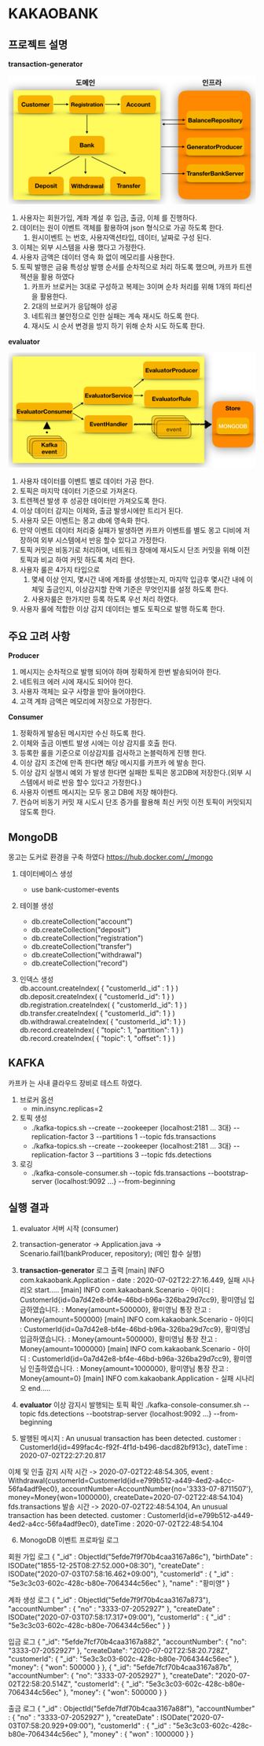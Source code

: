 KAKAOBANK
===================

프로젝트 설명
-------------------

**transaction-generator**

![gener](transaction-generator/image/gener.png)

1. 사용자는 회원가입, 계좌 계설 후 입금, 출금, 이체 를 진행하다.
2. 데이터는 원이 이벤트 객체를 활용하여 json 형식으로 가공 하도록 한다.
    1. 원시이벤트 는 번호, 사용자액션타입, 데이터, 날짜로 구성 된다.
3. 이체는 외부 시스템을 사용 했다고 가정한다.
4. 사용자 금액은 데이터 영속 화 없이 메모리를 사용한다.
5. 토픽 발행은 금융 특성상 발행 순서를 순차적으로 처리 하도록 했으며, 카프카 트렌젝션을 활용 하였다
    1. 카프카 브로커는 3대로 구성하고 복제는 3이며 순차 처리를 위해 1개의 파티션을 활용한다.
    2. 2대의 브로커가 응답해야 성공
    3. 네트워크 불안정으로 인한 실패는 계속 재시도 하도록 한다.
    4. 재시도  시 순서 변경을 방지 하기 위해 순차 시도 하도록 한다.

**evaluator**

![gener](evaluator/image/eval.png)

1. 사용자 데이터를 이벤트 별로 데이터 가공 한다.
2. 토픽은 마지막 데이터 기준으로 가져온다.
3. 트렌젝션 발생 후  성공한 데이터만 가져오도록 한다.
4. 이상 데이터 감지는 이체와, 출금 발생시에만 트리거 된다.
5. 사용자 모든 이벤트는 몽고 db에 영속화 한다.
6. 만약 이벤트 데이터 처리중 실패가 발생하면 카프카 이벤트를 별도 몽고 디비에 저장하여 외부 시스템에서 반응 할수 있다고 가정한다.
7. 토픽 커밋은 비동기로 처리하며, 네트워크 장애에 재시도시 단조 커밋을 위해 이전 토픽과 비교 하여 커밋 하도록 처리 한다.
8. 사용자 룰은 4가지 타입으로
    1. 몇세 이상 인지, 몇시간 내에 계좌를 생성했는지, 마지막 입금후 몇시간 내에 이체및 출금인지, 이상감지할 잔액 기준은 무엇인지를 설정 하도록 한다.
    2. 사용자룰은 한가지만 등록 하도록 우선 처리 하였다.
9. 사용자 룰에 적합한 이상 감지 데이터는 별도 토픽으로 발행 하도록 한다.

주요 고려 사항
-------------------
**Producer**
1. 메시지는 순차적으로 발행 되어야 하며 정확하게 한번 발송되어야 한다.
2. 네트워크 에러 시에 재시도 되어야 한다.
3. 사용자 객체는 요구 사항을 받아 들어야한다.
4. 고객 계좌 금액은 메모리에 저장으로 가정한다.

**Consumer**
1. 정확하게 발송된 메시지만 수신 하도록 한다.
2. 이체와 출금 이벤트 발생 시에는 이상 감지를 호출 한다.
3. 등록한 룰을 기준으로 이상감지를 검사하고 논블럭하게 진행 한다.
4. 이상 감지 조건에 만족 한다면 해당 메시지를 카프카 에 발송 한다.
5. 이상 감지 실행시 예외 가 발생 한다면 실패한 토픽은 몽고DB에 저장한다.(외부 시스템에서 바로 반응 할수 있다고 가정한다.)
6. 사용자 이벤트  메시지는 모두 몽고 DB에 저장 해야한다.
7. 컨슈머 비동기 커밋 재 시도시 단조 증가를 활용해 최신 커밋 이전 토픽이 커밋되지 않도록 한다.


MongoDB
-------------------

몽고는 도커로 환경을 구축 하였다
https://hub.docker.com/_/mongo

1. 데이터베이스 생성
    - use bank-customer-events

2. 테이블 생성
    - db.createCollection("account")	
    - db.createCollection("deposit")
    - db.createCollection("registration")
    - db.createCollection("transfer")
    - db.createCollection("withdrawal")
    - db.createCollection("record")
3. 인덱스 생성    
    db.account.createIndex( { "customerId._id" : 1 } )
    db.deposit.createIndex( { "customerId._id": 1 } )
    db.registration.createIndex( { "customerId._id": 1 } )
    db.transfer.createIndex( { "customerId._id": 1 } )
    db.withdrawal.createIndex( { "customerId._id": 1 } )
    db.record.createIndex( { "topic": 1, "partition": 1 } )
    db.record.createIndex( { "topic": 1, "offset": 1 } )
    
KAFKA
-------------------
카프카 는 사내 클라우드 장비로 테스트 하였다.

1. 브로커 옵션
    - min.insync.replicas=2
2. 토픽 생성    
    - ./kafka-topics.sh --create --zookeeper {localhost:2181 ... 3대} --replication-factor 3 --partitions 1 --topic fds.transactions
    - ./kafka-topics.sh --create --zookeeper {localhost:2181 ... 3대} --replication-factor 3 --partitions 3 --topic fds.detections
3. 로깅     
    - ./kafka-console-consumer.sh --topic fds.transactions --bootstrap-server {localhost:9092 ...} --from-beginning



실행 결과
-------------------
1. evaluator 서버 시작 (consumer)
2. transaction-generator -> Application.java -> Scenario.fail1(bankProducer, repository); (메인 함수 실행)

3. **transaction-generator** 로그 출력
[main] INFO com.kakaobank.Application - date : 2020-07-02T22:27:16.449, 실패 시나리오 start.....
[main] INFO com.kakaobank.Scenario - 아이디 : CustomerId{id=0a7d42e8-bf4e-46bd-b96a-326ba29d7cc9}, 황미영님 입금하였습니다. : Money{amount=500000}, 황미영님 통장 잔고 : Money{amount=500000}
[main] INFO com.kakaobank.Scenario - 아이디 : CustomerId{id=0a7d42e8-bf4e-46bd-b96a-326ba29d7cc9}, 황미영님 입금하였습니다. : Money{amount=500000}, 황미영님 통장 잔고 : Money{amount=1000000}
[main] INFO com.kakaobank.Scenario - 아이디 : CustomerId{id=0a7d42e8-bf4e-46bd-b96a-326ba29d7cc9}, 황미영님 인출하였습니다. : Money{amount=1000000}, 황미영님 통장 잔고 : Money{amount=0}
[main] INFO com.kakaobank.Application - 실패 시나리오 end.....


4. **evaluator**
이상 감지시 발행되는 토픽 확인
./kafka-console-consumer.sh --topic fds.detections  --bootstrap-server {localhost:9092 ...} --from-beginning

5. 발행된 메시지 : An unusual transaction has been detected. customer : CustomerId{id=499fac4c-f92f-4f1d-b496-dacd82bf913c}, dateTime : 2020-07-02T22:27:20.817

이체 및 인출 감지 시작 시간 -> 2020-07-02T22:48:54.305, event : Withdrawal{customerId=CustomerId{id=e799b512-a449-4ed2-a4cc-56fa4adf9ec0}, accountNumber=AccountNumber{no='3333-07-8711507'}, money=Money{won=1000000}, createDate=2020-07-02T22:48:54.104}
fds.transactions 발송 시간 -> 2020-07-02T22:48:54.104, An unusual transaction has been detected. customer : CustomerId{id=e799b512-a449-4ed2-a4cc-56fa4adf9ec0}, dateTime : 2020-07-02T22:48:54.104

6. MonogoDB 이벤트 프로파일 로그

회원 가입 로그
{
	"_id" : ObjectId("5efde7f9f70b4caa3167a86c"),
	"birthDate" : ISODate("1855-12-25T08:27:52.000+08:30"),
	"createDate" : ISODate("2020-07-03T07:58:16.462+09:00"),
	"customerId" : {
		"_id" : "5e3c3c03-602c-428c-b80e-7064344c56ec"
	},
	"name" : "황미영"
}

계좌 생성 로그
{
	"_id" : ObjectId("5efde7f9f70b4caa3167a873"),
	"accountNumber" : {
		"no" : "3333-07-2052927"
	},
	"createDate" : ISODate("2020-07-03T07:58:17.317+09:00"),
	"customerId" : {
		"_id" : "5e3c3c03-602c-428c-b80e-7064344c56ec"
	}
}

입금 로그
{
  "_id": "5efde7fcf70b4caa3167a882",
  "accountNumber": {
    "no": "3333-07-2052927"
  },
  "createDate": "2020-07-02T22:58:20.728Z",
  "customerId": {
    "_id": "5e3c3c03-602c-428c-b80e-7064344c56ec"
  },
  "money": {
    "won": 500000
  }
},
{
  "_id": "5efde7fcf70b4caa3167a87b",
  "accountNumber": {
    "no": "3333-07-2052927"
  },
  "createDate": "2020-07-02T22:58:20.514Z",
  "customerId": {
    "_id": "5e3c3c03-602c-428c-b80e-7064344c56ec"
  },
  "money": {
    "won": 500000
  }
}

출금 로그
{
	"_id" : ObjectId("5efde7fdf70b4caa3167a88f"),
	"accountNumber" : {
		"no" : "3333-07-2052927"
	},
	"createDate" : ISODate("2020-07-03T07:58:20.929+09:00"),
	"customerId" : {
		"_id" : "5e3c3c03-602c-428c-b80e-7064344c56ec"
	},
	"money" : {
		"won" : 1000000
	}
}
